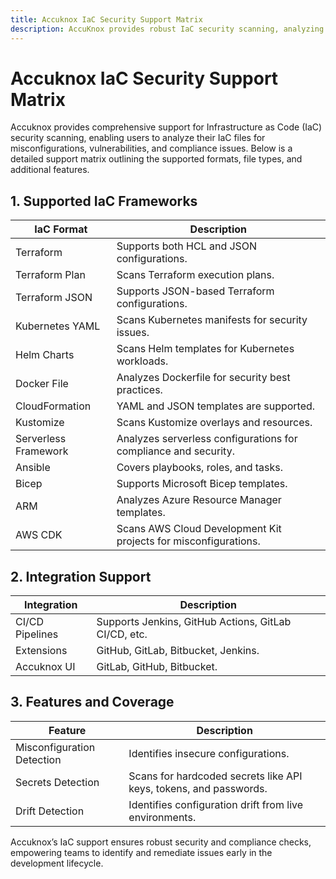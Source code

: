 ```yaml
---
title: Accuknox IaC Security Support Matrix
description: AccuKnox provides robust IaC security scanning, analyzing misconfigurations and compliance issues for various formats and file types.
---
```


# Accuknox IaC Security Support Matrix

Accuknox provides comprehensive support for Infrastructure as Code (IaC) security scanning, enabling users to analyze their IaC files for misconfigurations, vulnerabilities, and compliance issues. Below is a detailed support matrix outlining the supported formats, file types, and additional features.

## **1. Supported IaC Frameworks**

| IaC Format         | Description                                                  |
|---------------------|--------------------------------------------------------|
| Terraform           | Supports both HCL and JSON configurations.            |
| Terraform Plan      | Scans Terraform execution plans.                      |
| Terraform JSON      | Supports JSON-based Terraform configurations.         |
| Kubernetes YAML     | Scans Kubernetes manifests for security issues.       |
| Helm Charts         | Scans Helm templates for Kubernetes workloads.        |
| Docker File         | Analyzes Dockerfile for security best practices.      |
| CloudFormation      | YAML and JSON templates are supported.                |
| Kustomize           | Scans Kustomize overlays and resources.               |
| Serverless Framework| Analyzes serverless configurations for compliance and security. |
| Ansible             | Covers playbooks, roles, and tasks.                   |
| Bicep               | Supports Microsoft Bicep templates.                   |
| ARM                 | Analyzes Azure Resource Manager templates.            |
| AWS CDK             | Scans AWS Cloud Development Kit projects for misconfigurations. |

## **2. Integration Support**

| Integration         | Description                                            |
|---------------------|--------------------------------------------------------|
| CI/CD Pipelines     | Supports Jenkins, GitHub Actions, GitLab CI/CD, etc.  |
| Extensions          | GitHub, GitLab, Bitbucket, Jenkins.                   |
| Accuknox UI         | GitLab, GitHub, Bitbucket.                            |

## **3. Features and Coverage**

| Feature                 | Description                                        |
|--------------------------|----------------------------------------------------|
| Misconfiguration Detection | Identifies insecure configurations.             |
| Secrets Detection        | Scans for hardcoded secrets like API keys, tokens, and passwords. |
| Drift Detection          | Identifies configuration drift from live environments. |

Accuknox’s IaC support ensures robust security and compliance checks, empowering teams to identify and remediate issues early in the development lifecycle.
